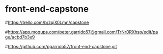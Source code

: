 # front-end-capstone

#https://trello.com/b/zqiX0Lmn/capstone

#https://app.moqups.com/peter.garrido57@gmail.com/TrNr0RXhsp/edit/page/acbd7b3e9

#https://github.com/pgarrido57/front-end-capstone.git
